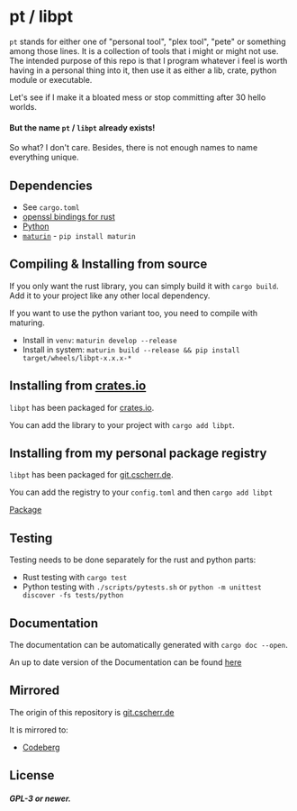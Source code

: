 # pt / libpt

`pt` stands for either one of "personal tool", "plex tool", "pete" or something among those lines.
It is a collection of tools that i might or might not use. The intended purpose of this repo is that
I program whatever i feel is worth having in a personal thing into it, then use it as either a lib,
crate, python module or executable.

Let's see if I make it a bloated mess or stop committing after 30 hello worlds.

#### But the name `pt` / `libpt` already exists!
So what? I don't care. Besides, there is not enough names to name everything unique.

## Dependencies
- See `cargo.toml`
- [openssl bindings for rust](https://docs.rs/openssl/latest/openssl/)
- [Python](https://www.python.org/)
- [`maturin`](https://maturin.rs) - `pip install maturin`

## Compiling & Installing from source
If you only want the rust library, you can simply build it with `cargo build`. Add it to your
project like any other local dependency.

If you want to use the python variant too, you need to compile with maturing.

- Install in `venv`: `maturin develop --release`
- Install in system: `maturin build --release && pip install target/wheels/libpt-x.x.x-*`

## Installing from [crates.io](https://crates.io)
`libpt` has been packaged for [crates.io](https://crates.io/crates/libpt).

You can add the library to your project with `cargo add libpt`.

## Installing from my personal package registry
`libpt` has been packaged for [git.cscherr.de](https://git.cscherr.de).

You can add the registry to your `config.toml` and then `cargo add libpt`

[Package](https://git.cscherr.de/PlexSheep/-/packages/cargo/libpt/)

## Testing
Testing needs to be done separately for the rust and python parts:

- Rust testing with `cargo test`
- Python testing with `./scripts/pytests.sh` or `python -m unittest discover -fs tests/python`

## Documentation
The documentation can be automatically generated with `cargo doc --open`.

An up to date version of the Documentation can be found [here](https://docs.rs/libpt/)

## Mirrored
The origin of this repository is [git.cscherr.de](https://git.cscherr.de/PlexSheep/pt)

It is mirrored to:
- [Codeberg](https://codeberg.org/PlexSheep/pt)


## License
##### GPL-3 or newer.
